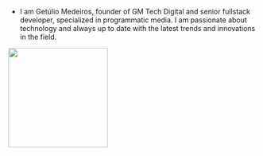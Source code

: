 - I am Getúlio Medeiros, founder of GM Tech Digital and senior fullstack developer, specialized in programmatic media. I am passionate about technology and always up to date with the latest trends and innovations in the field.
<div align="left">
  <a href="https://github.com/getuliomedeiros">
  <img height="200em" src="https://github-readme-stats.vercel.app/api/top-langs/?username=getuliomedeiros&langs_count=8&theme=dracula"/>
</div>
